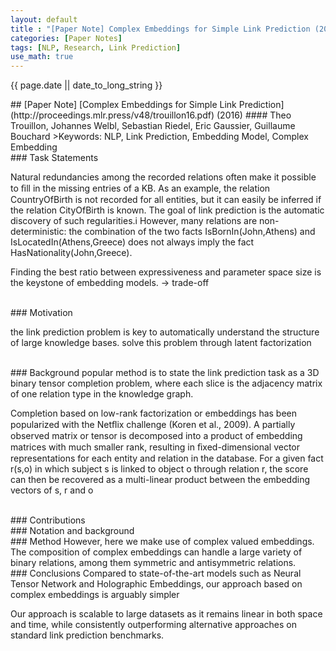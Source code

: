 ```yaml
---
layout: default
title : "[Paper Note] Complex Embeddings for Simple Link Prediction (2016)" 
categories: [Paper Notes]
tags: [NLP, Research, Link Prediction]
use_math: true
---
```

<p>{{ page.date || date_to_long_string }} </p>
## [Paper Note] [Complex Embeddings for Simple Link Prediction](http://proceedings.mlr.press/v48/trouillon16.pdf) (2016)
#### Theo Trouillon, Johannes Welbl, Sebastian Riedel, Eric Gaussier, Guillaume Bouchard
>Keywords: NLP, Link Prediction, Embedding Model, Complex Embedding 

<br>
### Task Statements

Natural redundancies among the recorded relations often make it possible to ﬁll in the missing entries of a KB. As an example, the relation CountryOfBirth is not recorded for all entities, but it can easily be inferred if the relation CityOfBirth is known. The goal of link prediction is the automatic discovery of such regularities.i
However, many relations are non-deterministic: the combination of the two facts IsBornIn(John,Athens) and IsLocatedIn(Athens,Greece) does not always imply the fact HasNationality(John,Greece).



Finding the best ratio between expressiveness and parameter space size is the keystone of embedding models. -> trade-off

<br>
### Motivation

the link prediction problem is key to automatically understand the structure of large knowledge bases. 
solve this problem through latent factorization


<br>
### Background
popular method is to state the link prediction task as a 3D binary tensor completion problem, where each slice is the adjacency matrix of one relation type in the knowledge graph.

Completion based on low-rank factorization or embeddings has been popularized with the Netﬂix challenge (Koren et al., 2009). 
A partially observed matrix or tensor is decomposed into a product of embedding matrices with much smaller rank, resulting in ﬁxed-dimensional vector representations for each entity and relation in the database. 
For a given fact r(s,o) in which subject s is linked to object o through relation r, the score can then be recovered as a multi-linear product between the embedding vectors of s, r and o

<br>
### Contributions

<br>
### Notation and background


<br>
### Method
However, here we make use of complex valued embeddings.
The composition of complex embeddings can handle a large variety of binary relations, among them symmetric and antisymmetric relations.


<br>
### Conclusions
Compared to state-of-the-art models such as Neural Tensor Network and Holographic Embeddings, our approach based on complex embeddings is arguably simpler

Our approach is scalable to large datasets as it remains linear in both space and time, while consistently outperforming alternative approaches on standard link prediction benchmarks.
